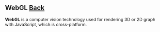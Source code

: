 ## WebGL [Back](./../JavaScript.md)

**WebGL** is a computer vision technology used for rendering 3D or 2D graph with JavaScript, which is cross-platform.